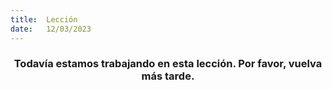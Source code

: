 ```yaml
---
title:  Lección
date:   12/03/2023
---
```


### <center>Todavía estamos trabajando en esta lección. Por favor, vuelva más tarde.</center>
